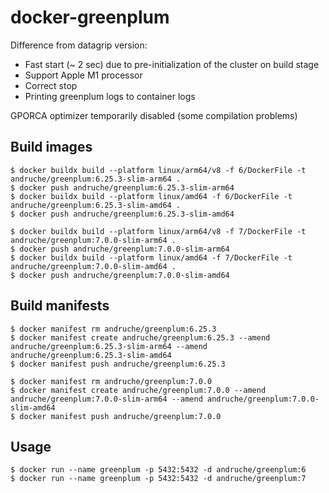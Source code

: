 # docker-greenplum

Difference from datagrip version:
* Fast start (~ 2 sec) due to pre-initialization of the cluster on build stage
* Support Apple M1 processor
* Correct stop
* Printing greenplum logs to container logs

GPORCA optimizer temporarily disabled (some compilation problems)

## Build images
```
$ docker buildx build --platform linux/arm64/v8 -f 6/DockerFile -t andruche/greenplum:6.25.3-slim-arm64 .
$ docker push andruche/greenplum:6.25.3-slim-arm64
$ docker buildx build --platform linux/amd64 -f 6/DockerFile -t andruche/greenplum:6.25.3-slim-amd64 .
$ docker push andruche/greenplum:6.25.3-slim-amd64

$ docker buildx build --platform linux/arm64/v8 -f 7/DockerFile -t andruche/greenplum:7.0.0-slim-arm64 .
$ docker push andruche/greenplum:7.0.0-slim-arm64
$ docker buildx build --platform linux/amd64 -f 7/DockerFile -t andruche/greenplum:7.0.0-slim-amd64 .
$ docker push andruche/greenplum:7.0.0-slim-amd64
```

## Build manifests
```
$ docker manifest rm andruche/greenplum:6.25.3
$ docker manifest create andruche/greenplum:6.25.3 --amend andruche/greenplum:6.25.3-slim-arm64 --amend andruche/greenplum:6.25.3-slim-amd64
$ docker manifest push andruche/greenplum:6.25.3

$ docker manifest rm andruche/greenplum:7.0.0
$ docker manifest create andruche/greenplum:7.0.0 --amend andruche/greenplum:7.0.0-slim-arm64 --amend andruche/greenplum:7.0.0-slim-amd64
$ docker manifest push andruche/greenplum:7.0.0
```

## Usage
```
$ docker run --name greenplum -p 5432:5432 -d andruche/greenplum:6
$ docker run --name greenplum -p 5432:5432 -d andruche/greenplum:7
```
